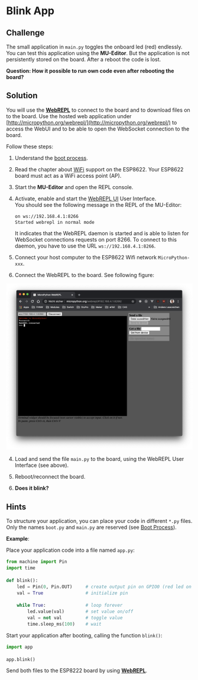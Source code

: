 # Blink App

## Challenge

The small application in `main.py` toggles the onboard led (red) endlessly. You can test this application using the **MU-Editor**. But the application is not persistently stored on the board. After a reboot the code is lost.

**Question: How it possible to run own code even after rebooting the board?**

## Solution

You will use the [**WebREPL**](https://docs.micropython.org/en/latest/esp8266/quickref.html#webrepl-web-browser-interactive-prompt) to connect to the board and to download files on to the board. Use the hosted web application under [http://micropython.org/webrepl/](http://micropython.org/webrepl/) to access the WebUI and to be able to open the WebSocket connection to the board.

Follow these steps:

1. Understand the [boot process](https://docs.micropython.org/en/latest/esp8266/general.html#boot-process).

2. Read the chapter about [WiFi](https://docs.micropython.org/en/latest/esp8266/tutorial/intro.html#wifi) support on the ESP8622. Your ESP8622 board must act as a WiFi access point (AP).

3. Start the **MU-Editor** and open the REPL console.

3. Activate, enable and start the [WebREPL UI](http://micropython.org/webrepl/) User Interface.   
   You should see the following message in the REPL of the MU-Editor: 

   ```
   on ws://192.168.4.1:8266
   Started webrepl in normal mode
   ```

   It indicates that the WebREPL daemon is started and is able to listen for WebSocket connections requests on port 8266. To connect to this daemon, you have to use the URL `ws://192.168.4.1:8266`.

3. Connect your host computer to the ESP8622 Wifi network `MicroPython-xxx`. 

4. Connect the WebREPL to the board. See following figure:

<img src="webrepl.png">

4. Load and send the file `main.py` to the board, using the WebREPL User Interface (see above).

5. Reboot/reconnect the board. 

6. **Does it blink?**

## Hints

To structure your application, you can place your code in different `*.py` files. Only the names `boot.py` and `main.py` are reserved (see [Boot Process](https://docs.micropython.org/en/latest/esp8266/general.html#boot-process)).

**Example**: 

Place your application code into a file named `app.py`:

```python
from machine import Pin
import time

def blink():
    led = Pin(0, Pin.OUT)     # create output pin on GPIO0 (red led on board!)
    val = True                # initialize pin

    while True:               # loop forever
        led.value(val)        # set value on/off
        val = not val         # toggle value
        time.sleep_ms(100)    # wait
```

Start your application after booting, calling the function `blink()`:

```python
import app

app.blink()
```

Send both files to the ESP8222 board by using [**WebREPL**](https://docs.micropython.org/en/latest/esp8266/quickref.html#webrepl-web-browser-interactive-prompt).
